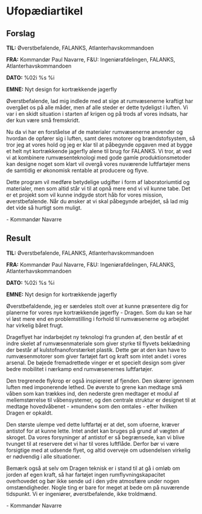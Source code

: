 # Ufopædiartikel

## Forslag

**TIL:** Øverstbefalende, FALANKS, Atlanterhavskommandoen

**FRA:** Kommandør Paul Navarre, F&U: Ingeniørafdelingen, FALANKS,
Atlanterhavskommandoen

**DATO:** %02i %s %i

**EMNE:** Nyt design for kortrækkende jagerfly

Øverstbefalende, lad mig indlede med at sige at rumvæsenerne kraftigt
har overgået os på alle måder, men af alle steder er dette tydeligst i
luften. Vi var i en skidt situation i starten af krigen og på trods af
vores indsats, har der kun være små fremskridt.

Nu da vi har en forståelse af de materialer rumvæsenerne anvender og
hvordan de opfører sig i luften, samt deres motorer og brændstofsystem,
så tror jeg at vores hold og jeg er klar til at påbegynde opgaven med at
bygge et helt nyt kortrækkende jagerfly alene til brug for FALANKS. Vi
tror, at ved vi at kombinere rumvæsenteknologi med gode gamle
produktionsmetoder kan designe noget som klart vil overgå vores
nuværende luftfartøjer mens de samtidig er økonomisk rentable at
producere og flyve.

Dette program vil medføre betydelige udgifter i form af laboratoriumtid
og materialer, men som altid står vi til at opnå mere end vi vil kunne
tabe. Det er et projekt som vil kunne indgyde stort håb for vores
mission, øverstbefalende. Når du ønsker at vi skal påbegynde arbejdet,
så lad mig det vide så hurtigt som muligt.

\- Kommandør Navarre

## Result

**TIL:** Øverstbefalende, FALANKS, Atlanterhavskommandoen

**FRA:** Kommandør Paul Navarre, F&U: Ingeniørafdelingen, FALANKS,
Atlanterhavskommandoen

**DATO:** %02i %s %i

**EMNE:** Nyt design for kortrækkende jagerfly

Øverstbefaldende, jeg er særdeles stolt over at kunne præsentere dig for
planerne for vores nye kortrækkende jagerfly - Dragen. Som du kan se har
vi løst mere end en problemstilling i forhold til rumvæsenerne og
arbejdet har virkelig båret frugt.

Drageflyet har indarbejdet ny teknologi fra grunden af, den består af et
indre skelet af rumvæsenmateriale som giver styrke til flyvets
beklædning der består af kulstofnanoforstærket plastik. Dette gør at den
kan have to rumvæsenmotorer som giver fartøjet fart og kraft som intet
andet i vores arsenal. De bøjede fremadrettede vinger er et specielt
design som giver bedre mobilitet i nærkamp end rumvæsenernes
luftfartøjer.

Den tregrenede flykrop er også inspiereret af fjenden. Den skærer
igennem luften med imponerende lethed. De øverste to grene kan medtage
små våben som kan trækkes ind, den nederste gren medtager et modul af
mellemstørrelse til våbensystemer, og den centrale struktur er designet
til at medtage hovedvåbenet - »munden« som den omtales - efter hvilken
Dragen er opkaldt.

Den største ulempe ved dette luftfartøj er at det, som ufoerne, kræver
antistof for at kunne lette. Intet andet kan bruges på grund af vægten
af skroget. Da vores forsyninger af antistof er så begrænsede, kan vi
blive tvunget til at reservere det vi har til vores luftflåde. Derfor
bør vi være forsigtige med at udsende flyet, og altid overveje om
udsendelsen virkelig er nødvendig i alle situationer.

Bemærk også at selv om Dragen teknisk er i stand til at gå i omløb om
jorden af egen kraft, så har fartøjet ingen rumflyvningskapacitet
overhovedet og bør ikke sende ud i den ydre atmosfære under nogen
omstændigheder. Nogle ting er bare for meget at bede om på nuværende
tidspunkt. Vi er ingeniører, øverstbefalende, ikke troldmænd.

\- Kommandør Navarre